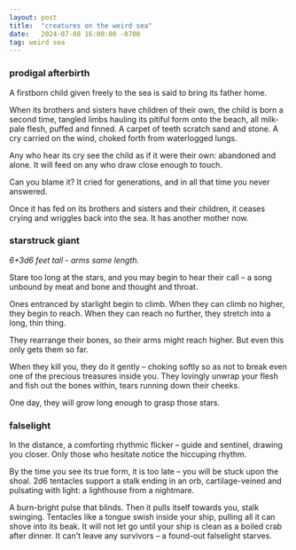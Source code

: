 ```yaml
---
layout: post
title:  "creatures on the weird sea"
date:   2024-07-08 16:00:00 -0700
tag: weird sea
---
```


### prodigal afterbirth
A firstborn child given freely to the sea is said to bring its father home.

When its brothers and sisters have children of their own, the child is born a second time, tangled limbs hauling its pitiful form onto the beach, all milk-pale flesh, puffed and finned. A carpet of teeth scratch sand and stone. A cry carried on the wind, choked forth from waterlogged lungs.

Any who hear its cry see the child as if it were their own: abandoned and alone. It will feed on any who draw close enough to touch. 

Can you blame it? It cried for generations, and in all that time you never answered.

Once it has fed on its brothers and sisters and their children, it ceases crying and wriggles back into the sea. It has another mother now.

### starstruck giant
*6+3d6 feet tall - arms same length.*

Stare too long at the stars, and you may begin to hear their call – a song unbound by meat and bone and thought and throat.

Ones entranced by starlight begin to climb. When they can climb no higher, they begin to reach. When they can reach no further, they stretch into a long, thin thing.

They rearrange their bones, so their arms might reach higher. But even this only gets them so far.

When they kill you, they do it gently – choking softly so as not to break even one of the precious treasures inside you. They lovingly unwrap your flesh and fish out the bones within, tears running down their cheeks.

One day, they will grow long enough to grasp those stars. 

### falselight

In the distance, a comforting rhythmic flicker – guide and sentinel, drawing you closer. Only those who hesitate notice the hiccuping rhythm.

By the time you see its true form, it is too late – you will be stuck upon the shoal. 2d6 tentacles support a stalk ending in an orb, cartilage-veined and pulsating with light: a lighthouse from a nightmare.

A burn-bright pulse that blinds. Then it pulls itself towards you, stalk swinging. Tentacles like a tongue swish inside your ship, pulling all it can shove into its beak. It will not let go until your ship is clean as a boiled crab after dinner. It can't leave any survivors – a found-out falselight starves.

